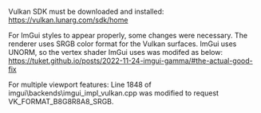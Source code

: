 Vulkan SDK must be downloaded and installed:
https://vulkan.lunarg.com/sdk/home


For ImGui styles to appear properly, some changes were necessary.
The renderer uses SRGB color format for the Vulkan surfaces. ImGui uses UNORM, so the vertex shader ImGui uses was modifed as below:
https://tuket.github.io/posts/2022-11-24-imgui-gamma/#the-actual-good-fix

For multiple viewport features:
Line 1848 of imgui\backends\imgui_impl_vulkan.cpp was modified to request VK_FORMAT_B8G8R8A8_SRGB.

